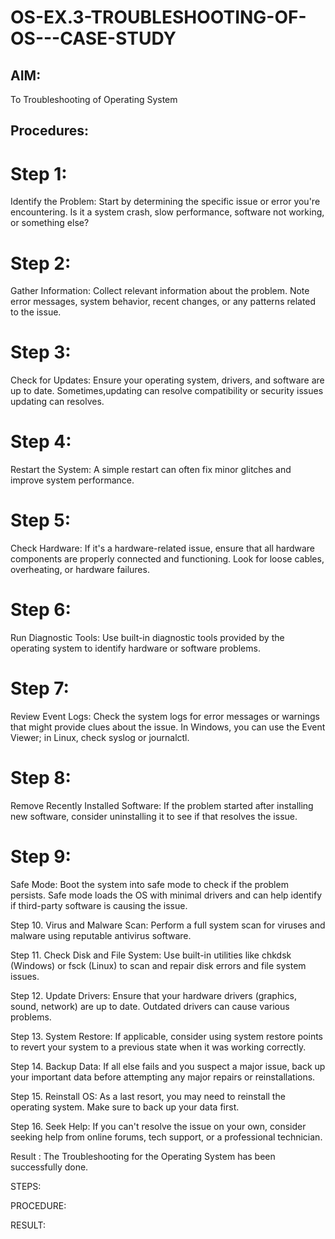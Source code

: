 # OS-EX.3-TROUBLESHOOTING-OF-OS---CASE-STUDY

## AIM: 
To Troubleshooting of Operating System

## Procedures:
	


# Step 1:
Identify the Problem: Start by determining the specific issue or error you're encountering. Is it a system crash, slow performance, software not working, or something else?

# Step 2: 
Gather Information: Collect relevant information about the problem. Note error messages, system behavior, recent changes, or any patterns related to the issue.

# Step 3:
Check for Updates: Ensure your operating system, drivers, and software are up to date. Sometimes,updating can resolve compatibility or security issues updating can resolves. 

# Step 4:
Restart the System: A simple restart can often fix minor glitches and improve system performance.

# Step 5: 
Check Hardware: If it's a hardware-related issue, ensure that all hardware components are properly connected and functioning. Look for loose cables, overheating, or hardware failures.

# Step 6:
Run Diagnostic Tools: Use built-in diagnostic tools provided by the operating system to identify hardware or software problems.

# Step 7: 
Review Event Logs: Check the system logs for error messages or warnings that might provide clues about the issue. In Windows, you can use the Event Viewer; in Linux, check syslog or journalctl.

# Step 8:
Remove Recently Installed Software: If the problem started after installing new software, consider uninstalling it to see if that resolves the issue.

# Step 9:
Safe Mode: Boot the system into safe mode to check if the problem persists. Safe mode loads the OS with minimal drivers and can help identify if third-party software is causing the issue.

 

Step 10. Virus and Malware Scan: Perform a full system scan for viruses and malware using reputable antivirus software.

 




Step 11. Check Disk and File System: Use built-in utilities like chkdsk (Windows) or fsck (Linux) to scan and repair disk errors and file system issues.

 

Step 12. Update Drivers:  Ensure that your hardware drivers (graphics, sound, network) are up to date. Outdated drivers can cause various problems.

 

Step 13. System Restore: If applicable, consider using system restore points to revert your system to a previous state when it was working correctly.


 


Step 14. Backup Data: If all else fails and you suspect a major issue, back up your important data before attempting any major repairs or reinstallations.
 

Step 15. Reinstall OS: As a last resort, you may need to reinstall the operating system. Make sure to back up your data first.
 
 
Step 16. Seek Help: If you can't resolve the issue on your own, consider seeking help from online forums, tech support, or a professional technician.  
         







Result : 
The Troubleshooting for the Operating System has been successfully done.


STEPS:


PROCEDURE:


RESULT:
